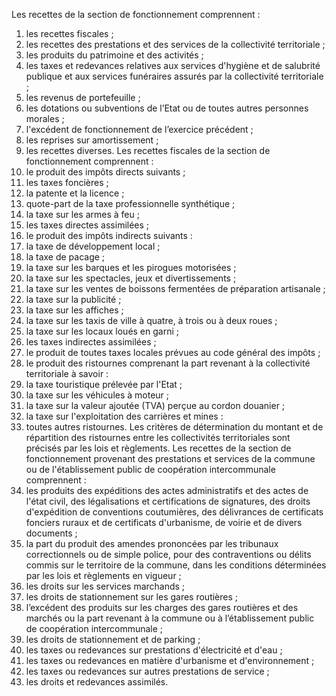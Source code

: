 Les recettes de la section de fonctionnement comprennent :
1. les recettes fiscales ;
2. les recettes des prestations et des services de la collectivité territoriale ;
3. les produits du patrimoine et des activités ;
4. les taxes et redevances relatives aux services d'hygiène et de salubrité publique et aux services funéraires assurés par la collectivité territoriale ;
5. les revenus de portefeuille ;
6. les dotations ou subventions de l’Etat ou de toutes autres personnes morales ;
7. l'excédent de fonctionnement de l’exercice précédent ;
8. les reprises sur amortissement ;
9. les recettes diverses.
Les recettes fiscales de la section de fonctionnement comprennent :
1. le produit des impôts directs suivants ;
2. les taxes foncières ;
3. la patente et la licence ;
4. quote-part de la taxe professionnelle synthétique ;
5. la taxe sur les armes à feu ;
6. les taxes directes assimilées ;
7. le produit des impôts indirects suivants :
8. la taxe de développement local ;
9. la taxe de pacage ;
10. la taxe sur les barques et les pirogues motorisées ;
11. la taxe sur les spectacles, jeux et divertissements ;
12. la taxe sur les ventes de boissons fermentées de préparation artisanale ;
13. la taxe sur la publicité ;
14. la taxe sur les affiches ;
15. la taxe sur les taxis de ville à quatre, à trois ou à deux roues ;
16. la taxe sur les locaux loués en garni ;
17. les taxes indirectes assimilées ;
18. le produit de toutes taxes locales prévues au code général des impôts ;
19. le produit des ristournes comprenant la part revenant à la collectivité territoriale à savoir :
20. la taxe touristique prélevée par l'Etat ;
21. la taxe sur les véhicules à moteur ;
22. la taxe sur la valeur ajoutée (TVA) perçue au cordon douanier ;
23. la taxe sur l'exploitation des carrières et mines :
24. toutes autres ristournes.
Les critères de détermination du montant et de répartition des ristournes entre les collectivités territoriales sont précisés par les lois et règlements.
Les recettes de la section de fonctionnement provenant des prestations et services de la commune ou de l'établissement public de coopération intercommunale comprennent :
1. les produits des expéditions des actes administratifs et des actes de l'état civil, des légalisations et certifications de signatures, des droits d'expédition de conventions coutumières, des délivrances de certificats fonciers ruraux et de certificats d'urbanisme, de voirie et de divers documents ;
2. la part du produit des amendes prononcées par les tribunaux correctionnels ou de simple police, pour des contraventions ou délits commis sur le territoire de la commune, dans les conditions déterminées par les lois et règlements en vigueur ;
3. les droits sur les services marchands ;
4. les droits de stationnement sur les gares routières ;
5. l’excédent des produits sur les charges des gares routières et des marchés ou la part revenant à la commune ou à l’établissement public de coopération intercommunale ;
6. les droits de stationnement et de parking ;
7. les taxes ou redevances sur prestations d'électricité et d'eau ;
8. les taxes ou redevances en matière d'urbanisme et d'environnement ;
9. les taxes ou redevances sur autres prestations de service ;
10. les droits et redevances assimilés.